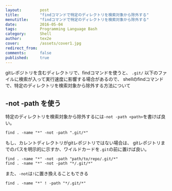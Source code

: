 ```yaml
---
layout:        post
title:         "findコマンドで特定のディレクトリを検索対象から除外する"
menutitle:     "findコマンドで特定のディレクトリを検索対象から除外する"
date:          2016-05-04
tags:          Programming Language Bash
category:      Shell
author:        tex2e
cover:         /assets/cover1.jpg
redirect_from:
comments:      false
published:     true
---
```


gitレポジトリを含むディレクトリで、findコマンドを使うと、
`.git/` 以下のファイルに検索が入って実行速度に影響する場合があるので、
shellのfindコマンドで、特定のディレクトリを検索対象から除外する方法について

-not -path を使う
--------------------

特定のディレクトリを検索対象から除外するには`-not -path <path>`を書けば良い。

```shell
find . -name "*" -not -path ".git/*"
```

もし、カレントディレクトリがgitレポジトリではない場合は、
gitレポジトリまでのパスを明示的に示すか、ワイルドカードを`.git`の前に置けば良い。

```shell
find . -name "*" -not -path "path/to/repo/.git/*"
find . -name "*" -not -path "*/.git/*"
```

また、`-not`は`!`に置き換えることもできる

```shell
find . -name "*" ! -path "*/.git/*"
```
